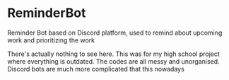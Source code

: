 # ReminderBot
Reminder Bot based on Discord platform, used to remind about upcoming work and prioritizing the work

There's actually nothing to see here. This was for my high school project where everything is outdated. The codes are all messy and unorganised. Discord bots are much more complicated that this nowadays
